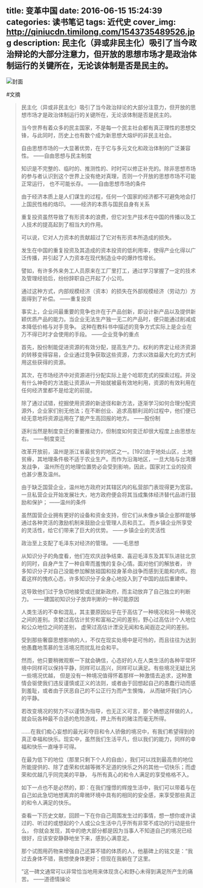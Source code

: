 title: 变革中国
date: 2016-06-15 15:24:39
categories: 读书笔记
tags: 近代史
cover_img: http://qiniucdn.timilong.com/1543735489526.jpg
description: 民主化（异或非民主化）吸引了当今政治辩论的大部分注意力，但开放的思想市场才是政治体制运行的关键所在，无论该体制是否是民主的。
---

![封面](http://qiniucdn.timilong.com/1543735489526.jpg)

#文摘

> 民主化（异或非民主化）吸引了当今政治辩论的大部分注意力，但开放的思想市场才是政治体制运行的关键所在，无论该体制是否是民主的。
>
> 当今世界有着众多的民主国家，不是每一个民主社会都有真正理性的思想交锋，与此同时，历史上也有数个成为新思想大熔炉的非民主社会。
>
> 自由思想市场的一大显著优势，在于它与多元文化和政治体制的广泛兼容性。 ——自由思想与民主制度
>
> 知识是不完整的、临时的、推测性的、时时可以修正补充的。除非思想市场的参与者认识到这个世界上没有绝对真理，否则一个开放的思想市场不可能正常运行， 也不可能长存。 ——自由思想市场的条件
> 
> 由于经济本质上是人们谋生的过程，任何一个国家的经济都不可避免地会打上国民性格的烙印。 ——经济的本质与国民自身有关系
> 
> 重复投资虽然导致了有形资本的浪费，但它对生产技术在中国的传播以及工人技术的提高起到了相当大的作用。
> 
> 可以说，它对人力资本的贡献超过了它对有形资本所造成的损失。
> 
> 发生在中国的重复投资及其造成的资本投资的低利用率，使得产业化得以广泛传播，并引起了人力资本在现代制造业中的爆炸性增长。
> 
> 譬如，有许多外来务工人员原来在工厂里打工，通过学习掌握了一定的技术及管理经验后，纷纷辞职自己开起了小公司。
> 
> 通过这种方式，内部规模经济（资本）的损失在外部规模经济（劳动力）方面得到了补偿。 ——重复投资
> 
> 事实上，企业间最重要的竞争也许在于产品创新，即设计新产品以及提供新颖优质产品的能力。当企业无法生产独一无二的产品时，便只能通过削减成本降低价格与对手竞争。 这种在教科书中描述的竞争方式实际上是企业在万不得已时才会使用的手段。 ——企业竞争的重点
> 
> 首先，股份制能促进资源的有效分配，提高生产力。权利的界定让经济资源的转移变得容易，企业通过竞争获取这些资源，力求以效益最大化的方式利用这些获得的资源。
> 
> 其次，在市场经济中对资源进行分配实际上是个哈耶克式的探索过程。并没有什么神奇的方法能让资源从一开始就被最有效地利用，资源的有效利用在任何经济里都不是给定的前提。
> 
> 除了通过试错，挖掘使用资源的新途径和新方法，逐渐学习如何合理分配资源外，企业家们别无他法；在不断创业、追求高额利润的过程中，他们便已经无意地将资源运用在了能产生高回报的地方。 ——股份制
> 
> 逐利当然是制度变迁的重要推动力，但制度如何变迁却很大程度上由思想左右。 ——制度变迁
> 
> 改革开放前，温州是浙江省最贫穷的地区之一。[192]由于地处山区，土地贫瘠，其地理条件极不适于农业生产。而作为沿海地区，一旦大陆与台湾爆发战争， 温州所在的地理位置势必会受到影响，因此，国家对工业的投资也甚少惠及温州。
> 
> 由于缺乏国营企业，温州地方政府对其辖区内的私营部门表现得更为宽容。一旦私营企业开始发展壮大，地方政府便会将其当成集体经济替代品进行鼓励和保护； ——温州的条件
> 
> 虽然国营企业拥有更好的设备和资金支持，但它们从未像乡镇企业那样能够通过各种灵活的激励机制来鼓励企业管理人员和员工。 而乡镇企业所享受的灵活性，给它们带来了巨大的优势。 ——乡镇企业的灵活性
> 
> 政治至上支配了毛泽东对经济的管理。 ——毛思想
> 
> 从知识分子的角度看，他们在欢庆战争结束、喜迎毛泽东及其军队进驻北京的同时，自身产生了一种自卑而羞愧的复杂心情。面对他们的解放者， 许多知识分子对自己没能参加解放祖国和投身革命战争而感到无能和内疚。抱着这样的愧疚心态，许多知识分子全身心地投入到了中国的战后重建中。
> 
> 这导致他们过于急切地接受或迁就新政府，而主动放弃了自己独立的判断力。 ——建国初知识分子放弃判断的一种可能原因 
> 
> 人类生活的不幸和混乱，其主要原因似乎在于高估了一种境况和另一种境况之间的差别。贪婪过高估计贫穷和富裕之间的差别，野心过高估计个人地位和公众地位之间的差别， 虚荣过高估计湮没无闻和名闻遐迩之间的差别。
> 
> 受到那些奢靡思想影响的人，不仅在现实处境中是可怜的，而且往往为达到他愚蠢地羡慕的生活境况而扰乱社会和平。
> 
> 然而，他只要稍微观察一下就会确信，心态好的人在人类生活的各种平常环境中同样可以保持平静，同样可以高兴，同样可以满足。有些境况无疑比另一些境况优越， 但是没有一种境况值得怀着那样一种激情去追求，这种激情会驱使我们违反谨慎或正义的法则，或者由于回想起自己的愚蠢行动而感到羞耻，或者由于厌恶自己的不公正行为而产生懊悔， 从而破坏我们内心的平静。
> 
> 若改变境况的努力不以谨慎为指导，也无正义可言，那个确想这样做的人，就会玩各种最不合适的危险游戏，押上所有的赌注而毫无所得。
> 
> ……在我们痴心妄想的最光彩夺目和令人骄傲的境况中，有我们希望得到的真正幸福和快乐。现实中，虽然我们生活平凡，但以我们的能力，同样的幸福和快乐一直唾手可得。
> 
> 在最为低下的地位（那里只剩下个人的自由），我们可以找到最高贵的地位所能提供的、除了虚荣和优越等微不足道的快乐之外的其他一切快乐；而虚荣和优越几乎同完美的平静， 与所有真心的和令人满足的享受格格不入。
> 
> 如下一点也不是必然的，即：在我们憧憬的辉煌生活中，我们可以带着与在自己如此急切地想离弃的卑微环境中具有的相同的安全感，来享受那些真正的和令人满足的快乐。
> 
> 查看一下历史文献，回顾一下在你自己周围发生过的事情，想一想你或许读过的、听过的或想起的个人或公众生活中几乎所有非常不成功的行动是些什么， 你就会发现，其中的绝大部分都是因为当事人不知道自己的境况已经很好，应该安安静静地坐下来，感到心满意足。
> 
> 那个试图用药物来增强自己还算不错的体质的人，他墓碑上的铭文是：“我过去身体不错，我想使身体更好；但现在我躺在了这里。
> 
> ”这一碑文通常可以非常恰当地用来体现贪心和野心未得到满足所产生的痛苦。 ——道德情操论
